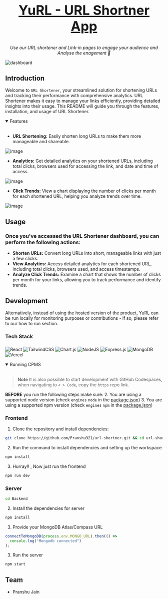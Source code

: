 <h1 align="center">
    <a href="https://url-shortner32.vercel.app/">
       <h2>YuRL - URL Shortner App</h2>
    </a>
</h1>

<p align="center">
  <i align="center">Use our URL shortener and Link-in pages to engage your audience and Analyse the enagement 🚀</i>
</p>

<p>    
    <img src="https://github.com/Pranshu321/url-shortner/assets/86917304/2bf47674-4a53-4217-a523-e38ff29f1cd7" alt="dashboard"/>
</p>

## Introduction

Welcome to `URL Shortener`, your streamlined solution for shortening URLs and tracking their performance with comprehensive analytics. URL Shortener makes it easy to manage your links efficiently, providing detailed insights into their usage. This README will guide you through the features, installation, and usage of URL Shortener.

<details open>
<summary>
 Features
</summary> <br>

*   **URL Shortening:** Easily shorten long URLs to make them more manageable and shareable.

![image](https://github.com/Pranshu321/url-shortner/assets/86917304/0600e752-50b8-4ce7-9500-65a8eb95ca17)

*   **Analytics:** Get detailed analytics on your shortened URLs, including total clicks, browsers used for accessing the link, and date and time of access.

![image](https://github.com/Pranshu321/url-shortner/assets/86917304/1a8446c0-700c-40f9-bba2-fa093b0a028d)


*   **Click Trends:** View a chart displaying the number of clicks per month for each shortened URL, helping you analyze trends over time.

![image](https://github.com/Pranshu321/url-shortner/assets/86917304/85b7d6a6-7f4c-473e-af7c-82d757a849c8)

    
</details>

## Usage 

### Once you've accessed the URL Shortener dashboard, you can perform the following actions:

*   **Shorten URLs:** Convert long URLs into short, manageable links with just a few clicks.   
*   **View Analytics:** Access detailed analytics for each shortened URL, including total clicks, browsers used, and access timestamps.   
*   **Analyze Click Trends:** Examine a chart that shows the number of clicks per month for your links, allowing you to track performance and identify trends.

## Development

Alternatively, instead of using the hosted version of the product, YuRL can be run locally for monitoring purposes or contributions - if so, please refer to our how to run section.

### Tech Stack

###
![React](https://img.shields.io/badge/react-%2320232a.svg?style=for-the-badge&logo=react&logoColor=%2361DAFB)
![TailwindCSS](https://img.shields.io/badge/tailwindcss-%2338B2AC.svg?style=for-the-badge&logo=tailwind-css&logoColor=white)
![Chart.js](https://img.shields.io/badge/chart.js-F5788D.svg?style=for-the-badge&logo=chart.js&logoColor=white)
![NodeJS](https://img.shields.io/badge/node.js-6DA55F?style=for-the-badge&logo=node.js&logoColor=white)
![Express.js](https://img.shields.io/badge/express.js-%23404d59.svg?style=for-the-badge&logo=express&logoColor=%2361DAFB)
![MongoDB](https://img.shields.io/badge/MongoDB-%234ea94b.svg?style=for-the-badge&logo=mongodb&logoColor=white)
![Vercel](https://img.shields.io/badge/vercel-%23000000.svg?style=for-the-badge&logo=vercel&logoColor=white)


<details open>
<summary>
Running CPMS
</summary> <br />

> **Note**
> It is also possible to start development with GitHub Codespaces, when navigating to `< > Code`, copy the `https` repo link.

**BEFORE** you run the following steps make sure:
2. You are using a supported node version (check `engines` `node` in the [package.json](./package.json))
3. You are using a supported npm version (check `engines` `npm` in the [package.json](./package.json))


### Frontend

1. Clone the repository and install dependencies:
```bash
git clone https://github.com/Pranshu321/url-shortner.git && cd url-shortner/frontend && npm install
```

2. Run the command to install dependencies and setting up the workspace
```bash
npm install
```

3. Hurray!! , Now just run the frontend
```bash
npm run dev
```

### Server

```bash
cd Backend
```

2. Install the dependencies for server
```bash
npm install
```
3. Provide your MongoDB Atlas/Compass URL

```js
connectToMongoDB(process.env.MONGO_URL).then(() =>
  console.log("Mongodb connected")
);
```


3. Run the server
```bash
npm start
```

</details>

## Team
- Pranshu Jain
